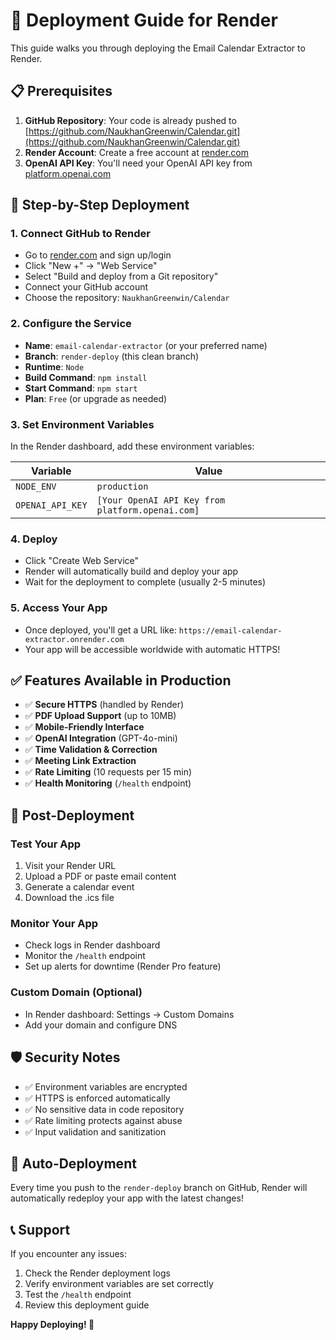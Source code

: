 # 🚀 Deployment Guide for Render

This guide walks you through deploying the Email Calendar Extractor to Render.

## 📋 Prerequisites

1. **GitHub Repository**: Your code is already pushed to [https://github.com/NaukhanGreenwin/Calendar.git](https://github.com/NaukhanGreenwin/Calendar.git)
2. **Render Account**: Create a free account at [render.com](https://render.com)
3. **OpenAI API Key**: You'll need your OpenAI API key from [platform.openai.com](https://platform.openai.com/api-keys)

## 🎯 Step-by-Step Deployment

### 1. **Connect GitHub to Render**
- Go to [render.com](https://render.com) and sign up/login
- Click "New +" → "Web Service"
- Select "Build and deploy from a Git repository"
- Connect your GitHub account
- Choose the repository: `NaukhanGreenwin/Calendar`

### 2. **Configure the Service**
- **Name**: `email-calendar-extractor` (or your preferred name)
- **Branch**: `render-deploy` (this clean branch)
- **Runtime**: `Node`
- **Build Command**: `npm install`
- **Start Command**: `npm start`
- **Plan**: `Free` (or upgrade as needed)

### 3. **Set Environment Variables**
In the Render dashboard, add these environment variables:

| Variable | Value |
|----------|--------|
| `NODE_ENV` | `production` |
| `OPENAI_API_KEY` | `[Your OpenAI API Key from platform.openai.com]` |

### 4. **Deploy**
- Click "Create Web Service"
- Render will automatically build and deploy your app
- Wait for the deployment to complete (usually 2-5 minutes)

### 5. **Access Your App**
- Once deployed, you'll get a URL like: `https://email-calendar-extractor.onrender.com`
- Your app will be accessible worldwide with automatic HTTPS!

## ✅ **Features Available in Production**

- ✅ **Secure HTTPS** (handled by Render)
- ✅ **PDF Upload Support** (up to 10MB)
- ✅ **Mobile-Friendly Interface**
- ✅ **OpenAI Integration** (GPT-4o-mini)
- ✅ **Time Validation & Correction**
- ✅ **Meeting Link Extraction**
- ✅ **Rate Limiting** (10 requests per 15 min)
- ✅ **Health Monitoring** (`/health` endpoint)

## 🔧 **Post-Deployment**

### **Test Your App**
1. Visit your Render URL
2. Upload a PDF or paste email content
3. Generate a calendar event
4. Download the .ics file

### **Monitor Your App**
- Check logs in Render dashboard
- Monitor the `/health` endpoint
- Set up alerts for downtime (Render Pro feature)

### **Custom Domain** (Optional)
- In Render dashboard: Settings → Custom Domains
- Add your domain and configure DNS

## 🛡️ **Security Notes**

- ✅ Environment variables are encrypted
- ✅ HTTPS is enforced automatically
- ✅ No sensitive data in code repository
- ✅ Rate limiting protects against abuse
- ✅ Input validation and sanitization

## 🔄 **Auto-Deployment**

Every time you push to the `render-deploy` branch on GitHub, Render will automatically redeploy your app with the latest changes!

## 📞 **Support**

If you encounter any issues:
1. Check the Render deployment logs
2. Verify environment variables are set correctly
3. Test the `/health` endpoint
4. Review this deployment guide

**Happy Deploying! 🎉** 